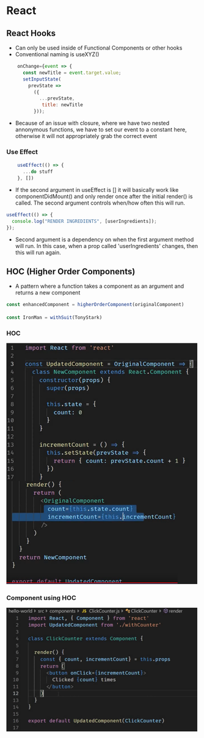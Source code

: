 # React

## React Hooks

- Can only be used inside of Functional Components or other hooks
- Conventional naming is useXYZ()

```javascript
    onChange={event => {
      const newTitle = event.target.value;
      setInputState(
        prevState =>
          ({
            ...prevState,
             title: newTitle
          }));
```

- Because of an issue with closure, where we have two nested annonymous functions, we have to set our event to a constant here, otherwise it will not appropriately grab the correct event

### Use Effect

```javascript
    useEffect(() => {
      ...do stuff
    }, [])
```

- If the second argument in useEffect is [] it will basically work like componentDidMount() and only render once after the initial render() is called. The second argument controls when/how often this will run.

```javascript
useEffect(() => {
  console.log("RENDER INGREDIENTS", [userIngredients]);
});
```

- Second argument is a dependency on when the first argument method will run. In this case, when a prop called 'userIngredients' changes, then this will run again.

## HOC (Higher Order Components)
* A pattern where a function takes a component as an argument and returns a new component
```javascript
const enhancedComponent = higherOrderComponent(originalComponent)

const IronMan = withSuit(TonyStark)
```
### HOC
<img src=".././images/hocComponent.png" width="500px">
<br/>

### Component using HOC
<img src=".././images/componentWithHoc.png" width="500px">